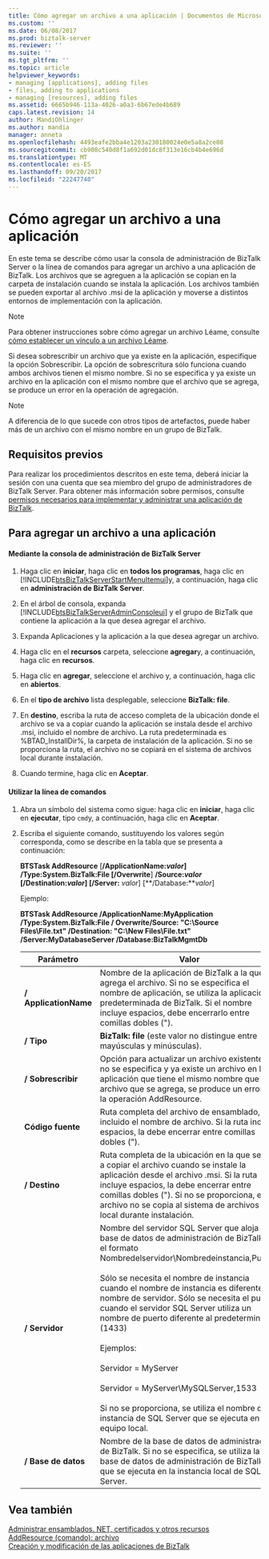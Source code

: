```yaml
---
title: Cómo agregar un archivo a una aplicación | Documentos de Microsoft
ms.custom: ''
ms.date: 06/08/2017
ms.prod: biztalk-server
ms.reviewer: ''
ms.suite: ''
ms.tgt_pltfrm: ''
ms.topic: article
helpviewer_keywords:
- managing [applications], adding files
- files, adding to applications
- managing [resources], adding files
ms.assetid: 6665b946-113a-4026-a0a3-6b67ede4b689
caps.latest.revision: 14
author: MandiOhlinger
ms.author: mandia
manager: anneta
ms.openlocfilehash: 4493eafe2bba4e1203a230180024e0e5a8a2ce08
ms.sourcegitcommit: cb908c540d8f1a692d01dc8f313e16cb4b4e696d
ms.translationtype: MT
ms.contentlocale: es-ES
ms.lasthandoff: 09/20/2017
ms.locfileid: "22247740"
---
```

# <a name="how-to-add-a-file-to-an-application"></a>Cómo agregar un archivo a una aplicación
En este tema se describe cómo usar la consola de administración de BizTalk Server o la línea de comandos para agregar un archivo a una aplicación de BizTalk. Los archivos que se agreguen a la aplicación se copian en la carpeta de instalación cuando se instala la aplicación. Los archivos también se pueden exportar al archivo .msi de la aplicación y moverse a distintos entornos de implementación con la aplicación.  
  
> [!NOTE]
>  Para obtener instrucciones sobre cómo agregar un archivo Léame, consulte [cómo establecer un vínculo a un archivo Léame](../core/how-to-link-to-a-readme-file.md).  
  
 Si desea sobrescribir un archivo que ya existe en la aplicación, especifique la opción Sobrescribir. La opción de sobrescritura sólo funciona cuando ambos archivos tienen el mismo nombre. Si no se especifica y ya existe un archivo en la aplicación con el mismo nombre que el archivo que se agrega, se produce un error en la operación de agregación.  
  
> [!NOTE]
>  A diferencia de lo que sucede con otros tipos de artefactos, puede haber más de un archivo con el mismo nombre en un grupo de BizTalk.  
  
## <a name="prerequisites"></a>Requisitos previos  
 Para realizar los procedimientos descritos en este tema, deberá iniciar la sesión con una cuenta que sea miembro del grupo de administradores de BizTalk Server. Para obtener más información sobre permisos, consulte [permisos necesarios para implementar y administrar una aplicación de BizTalk](../core/permissions-required-for-deploying-and-managing-a-biztalk-application.md).  
  
## <a name="to-add-a-file-to-an-application"></a>Para agregar un archivo a una aplicación  
  
#### <a name="using-the-biztalk-server-administration-console"></a>Mediante la consola de administración de BizTalk Server  
  
1.  Haga clic en **iniciar**, haga clic en **todos los programas**, haga clic en [!INCLUDE[btsBizTalkServerStartMenuItemui](../includes/btsbiztalkserverstartmenuitemui-md.md)]y, a continuación, haga clic en **administración de BizTalk Server**.  
  
2.  En el árbol de consola, expanda [!INCLUDE[btsBizTalkServerAdminConsoleui](../includes/btsbiztalkserveradminconsoleui-md.md)] y el grupo de BizTalk que contiene la aplicación a la que desea agregar el archivo.  
  
3.  Expanda Aplicaciones y la aplicación a la que desea agregar un archivo.  
  
4.  Haga clic en el **recursos** carpeta, seleccione **agregar**y, a continuación, haga clic en **recursos**.  
  
5.  Haga clic en **agregar**, seleccione el archivo y, a continuación, haga clic en **abiertos**.  
  
6.  En el **tipo de archivo** lista desplegable, seleccione **BizTalk: file**.  
  
7.  En **destino**, escriba la ruta de acceso completa de la ubicación donde el archivo se va a copiar cuando la aplicación se instala desde el archivo .msi, incluido el nombre de archivo. La ruta predeterminada es %BTAD_InstallDir%, la carpeta de instalación de la aplicación. Si no se proporciona la ruta, el archivo no se copiará en el sistema de archivos local durante instalación.  
  
8.  Cuando termine, haga clic en **Aceptar**.  
  
#### <a name="using-the-command-line"></a>Utilizar la línea de comandos  
  
1.  Abra un símbolo del sistema como sigue: haga clic en **iniciar**, haga clic en **ejecutar**, tipo `cmd`y, a continuación, haga clic en **Aceptar**.  
  
2.  Escriba el siguiente comando, sustituyendo los valores según corresponda, como se describe en la tabla que se presenta a continuación:  
  
     **BTSTask AddResource** [**/ApplicationName:***valor*] **/Type:System.BizTalk:File** [**/Overwrite**] **/Source:***valor* [**/Destination:***valor*] [**/Server:**  *valor*] [**/Database:***valor*]  
  
     Ejemplo:  
  
     **BTSTask AddResource /ApplicationName:MyApplication /Type:System.BizTalk:File / Overwrite/Source: "C:\Source Files\File.txt" /Destination: "C:\New Files\File.txt" /Server:MyDatabaseServer /Database:BizTalkMgmtDb**  
  
    |Parámetro|Valor|  
    |---------------|-----------|  
    |**/ ApplicationName**|Nombre de la aplicación de BizTalk a la que se agrega el archivo. Si no se especifica el nombre de aplicación, se utiliza la aplicación predeterminada de BizTalk. Si el nombre incluye espacios, debe encerrarlo entre comillas dobles (").|  
    |**/ Tipo**|**BizTalk: file** (este valor no distingue entre mayúsculas y minúsculas).|  
    |**/ Sobrescribir**|Opción para actualizar un archivo existente. Si no se especifica y ya existe un archivo en la aplicación que tiene el mismo nombre que el archivo que se agrega, se produce un error en la operación AddResource.|  
    |**Código fuente**|Ruta completa del archivo de ensamblado, incluido el nombre de archivo. Si la ruta incluye espacios, la debe encerrar entre comillas dobles (").|  
    |**/ Destino**|Ruta completa de la ubicación en la que se va a copiar el archivo cuando se instale la aplicación desde el archivo .msi. Si la ruta incluye espacios, la debe encerrar entre comillas dobles ("). Si no se proporciona, el archivo no se copia al sistema de archivos local durante instalación.|  
    |**/ Servidor**|Nombre del servidor SQL Server que aloja la base de datos de administración de BizTalk en el formato Nombredelservidor\Nombredeinstancia,Puerto.<br /><br /> Sólo se necesita el nombre de instancia cuando el nombre de instancia es diferente del nombre de servidor. Sólo se necesita el puerto cuando el servidor SQL Server utiliza un nombre de puerto diferente al predeterminado (1433)<br /><br /> Ejemplos:<br /><br /> Servidor = MyServer<br /><br /> Servidor = MyServer\MySQLServer,1533<br /><br /> Si no se proporciona, se utiliza el nombre de la instancia de SQL Server que se ejecuta en el equipo local.|  
    |**/ Base de datos**|Nombre de la base de datos de administración de BizTalk. Si no se especifica, se utiliza la base de datos de administración de BizTalk que se ejecuta en la instancia local de SQL Server.|  
  
## <a name="see-also"></a>Vea también  
 [Administrar ensamblados. NET, certificados y otros recursos](../core/managing-net-assemblies-certificates-and-other-resources.md)   
 [AddResource (comando): archivo](../core/addresource-command-file.md)   
 [Creación y modificación de las aplicaciones de BizTalk](../core/creating-and-modifying-biztalk-applications.md)